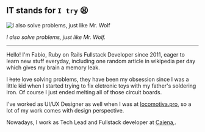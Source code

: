 ## IT stands for `I try` 😫

![I also solve problems, just like Mr. Wolf](https://media.giphy.com/media/DeOa0SqsDH5sc/giphy.gif?cid=ecf05e47g98ywyp87ae0038f8ce25pp51wj15coruborsw4y&rid=giphy.gif&ct=g)

_I also solve problems, just like Mr. Wolf._

---

Hello! I'm Fabio, Ruby on Rails Fullstack Developer since 2011, eager to learn new stuff everyday, including one random article in wikipedia per day which gives my brain a memory leak.

I ~~hate~~ love solving problems, they have been my obsession since I was a little kid when I started trying to fix eletronic toys with my father's soldering iron. Of course I just ended melting all of those circuit boards.

I've worked as UI/UX Designer as well when I was at [locomotiva.pro](https://github.com/locomotivapro), so a lot of my work comes with design perspective.

Nowadays, I work as Tech Lead and Fullstack developer at [Caiena,](https://github.com/caiena).




